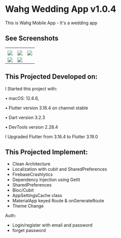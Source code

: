 # Wahg Wedding App v1.0.4

This is Wahg Mobile App - It's a wedding app

## See Screenshots

<table>
  <tr>
    <td></td>
     <td></td>
     <td></td>
  </tr>
  <tr>
    <td><img src="ScreenShot/1.jpg" </td>
    <td><img src="ScreenShot/2.jpg" ></td>
    <td><img src="ScreenShot/3.jpg" ></td>
  </tr>
   
  <tr>
    <td><img src="ScreenShot/4.jpg" </td>
    <td><img src="ScreenShot/5.jpg" </td>
  </tr>
  
 </table>
 

## This Projected Developed on:

I Started this project with:

• macOS: 12.6.8,

• Flutter version 3.16.4 on channel stable

• Dart version 3.2.3

• DevTools version 2.28.4

I Upgraded Flutter from 3.16.4 to Flutter 3.19.0


## This Projected Implement:

- Clean Architecture
- Localization with cubit and SharedPreferences
- FirebaseCrashlytics
- Dependency Injection using GetIt
- SharedPreferences
- Bloc/Cubit
- AppSettingsCache class
- MaterialApp keyed Route & onGenerateRoute 
- Theme Change


Auth:
- Login/register with email and password
- forget password
